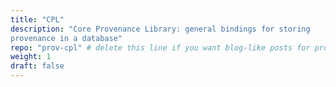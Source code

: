 ```yaml
---
title: "CPL"
description: "Core Provenance Library: general bindings for storing
provenance in a database"
repo: "prov-cpl" # delete this line if you want blog-like posts for projects
weight: 1
draft: false
---
```

